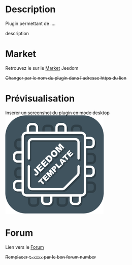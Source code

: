 # Description

Plugin permettant de ....

description

# Market

Retrouvez le sur le [Market](https://www.jeedom.com/market/index.php?v=d&p=market&type=plugin&&name=<Plugin>) Jeedom

~~Changer <Plugin> par le nom du plugin dans l'adresse https du lien~~

# Prévisualisation

~~Inserer un screenshot du plugin en mode desktop~~
![screenshot1](../images/template_icon.png)

# Forum

Lien vers le [Forum](https://www.jeedom.com/forum/viewtopic.php?t=xxxx)

~~Remplacer `t=xxxx` par le bon forum number~~
